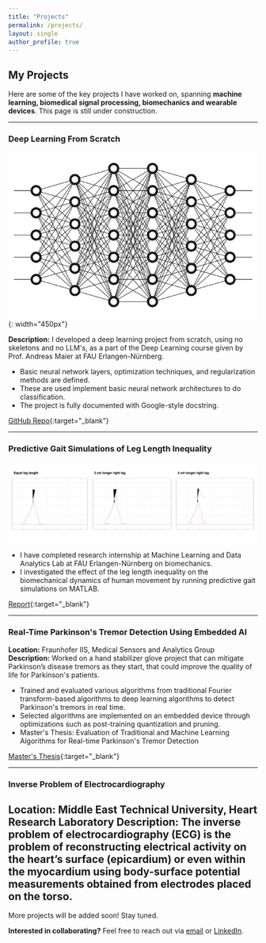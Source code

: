 ```yaml
---
title: "Projects"
permalink: /projects/
layout: single
author_profile: true
---
```


## My Projects

Here are some of the key projects I have worked on, spanning **machine learning, biomedical signal processing, biomechanics and wearable devices**. This page is still under construction.

---

### Deep Learning From Scratch
![Neural Network](../assets/images/neural_network.jpeg){: width="450px"}

**Description:** I developed a deep learning project from scratch, using no skeletons and no LLM's, as a part of the Deep Learning course given by Prof. Andreas Maier at FAU Erlangen-Nürnberg.
- Basic neural network layers, optimization techniques, and regularization methods are defined.
- These are used implement basic neural network architectures to do classification.
- The project is fully documented with Google-style docstring.

[GitHub Repo](https://github.com/egeozkoc/DeepLearning){:target="_blank"}

---

### Predictive Gait Simulations of Leg Length Inequality

![Leg Lenght Inequality](../assets/images/lli_animations.png)

- I have completed research internship at Machine Learning and Data Analytics Lab at FAU Erlangen-Nürnberg on biomechanics.
- I investigated the effect of the leg length inequality on the biomechanical dynamics of human movement by running predictive gait simulations on MATLAB.

[Report](../assets/docs/PredictiveGaitSimulationsofLegLengthInequalityReport.pdf){:target="_blank"}

---


### Real-Time Parkinson's Tremor Detection Using Embedded AI
**Location:** Fraunhofer IIS, Medical Sensors and Analytics Group
**Description:** Worked on a hand stabilizer glove project that can mitigate Parkinson’s disease tremors as they start, that could improve the quality of life for Parkinson's patients.
- Trained and evaluated various algorithms from traditional Fourier transform-based algorithms to deep learning algorithms to detect Parkinson's tremors in real time.
- Selected algorithms are implemented on an embedded device through optimizations such as post-training quantization and pruning.
- Master's Thesis: Evaluation of Traditional and Machine Learning Algorithms for Real-time Parkinson's Tremor Detection

[Master's Thesis](../assets/docs/Master_s_Thesis_Ege_Ozkoc.pdf){:target="_blank"}

---


### Inverse Problem of Electrocardiography
**Location:** Middle East Technical University, Heart Research Laboratory
**Description:** The inverse problem of electrocardiography (ECG) is the problem of reconstructing electrical activity on the heart’s surface (epicardium) or even within the myocardium using body-surface potential measurements obtained from electrodes placed on the torso.
---

More projects will be added soon! Stay tuned.

**Interested in collaborating?** Feel free to reach out via [email](mailto:egeozkoc@gmail.com) or [LinkedIn](https://www.linkedin.com/in/egeozkoc/).